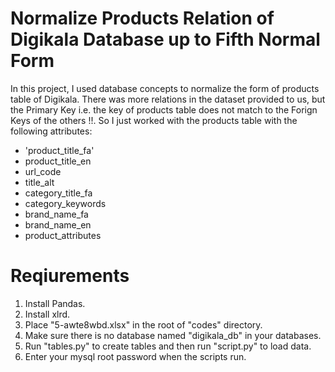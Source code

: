 # Normalize Products Relation of Digikala Database up to Fifth Normal Form 
In this project, I used database concepts to normalize the form of products table of Digikala. There was more relations in the dataset provided to us, but the Primary Key i.e. the key of products table does not match to the Forign Keys of the others !!. So I just worked with the products table with the following attributes:
* 'product_title_fa'
* product_title_en
* url_code
* title_alt
* category_title_fa
* category_keywords
* brand_name_fa
* brand_name_en
* product_attributes

# Reqiurements
1. Install Pandas. 
2. Install xlrd.
3. Place "5-awte8wbd.xlsx" in the root of "codes" directory.
4. Make sure there is no database named "digikala_db" in your databases.
5. Run "tables.py" to create tables and then run "script.py" to load data.
6. Enter your mysql root password when the scripts run.
